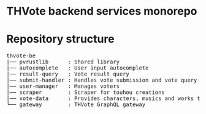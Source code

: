 # THVote backend services monorepo


# Repository structure
<pre>
thvote-be
|── pvrustlib      : Shared library
|── autocomplete   : User input autocomplete
|── result-query   : Vote result query
|── submit-handler : Handles vote submission and vote query
|── user-manager   : Manages voters
|── scraper        : Scraper for touhou creations
|── vote-data      : Provides characters, musics and works to vote for
└── gateway        : THVote GraphQL gateway
</pre>
